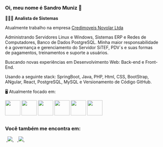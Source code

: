 ### Oi, meu nome é **Sandro Muniz** 👋

👨🏻‍💻 **Analista de Sistemas** 

Atualmente trabalho na empresa [Credimoveis Novolar Ltda](https://www.credimoveisnovolar.com.br/)

Administrando Servidores Linux e Windows,  Sistemas ERP e Redes de Computadores, Banco de Dados PostgreSQL. Minha maior responsabilidade é a governança e gerenciamento do Servidor SiTEF, PDV´s e suas formas de pagamentos, treinamentos e suporte a usuários.

Buscando novas experiências em Desenvolvimento Web: Back-end e Front-End.

Usando a seguinte stack: SpringBoot, Java, PHP, Html, CSS, BootStrap, ANgular, React, PostgreSQL, MySQL e Versionamento de Código GitHub.

🖥️ Atualmente focado em:

<div display="inline">
     <img width="50 ehigth="50" src="https://cdn.jsdelivr.net/gh/devicons/devicon@latest/icons/java/java-original-wordmark.svg" />
     <img width="50 ehigth="50" src="https://cdn.jsdelivr.net/gh/devicons/devicon@latest/icons/spring/spring-original.svg" />
     <img width="50 ehigth="50" src="https://cdn.jsdelivr.net/gh/devicons/devicon@latest/icons/angular/angular-original.svg" />
     <img width="50 ehigth="50" src="https://cdn.jsdelivr.net/gh/devicons/devicon@latest/icons/react/react-original-wordmark.svg" />
     <img width="50 ehigth="50" src="https://cdn.jsdelivr.net/gh/devicons/devicon@latest/icons/postgresql/postgresql-original-wordmark.svg" />
     <img width="50 ehigth="50" src="https://cdn.jsdelivr.net/gh/devicons/devicon@latest/icons/php/php-original.svg" />      
</div>

##
### Você também me encontra em:
<div display="inline">
     &nbsp;<a href="https://www.linkedin.com/in/sandro-muniz-93ab3333/">
        <img src="https://img.shields.io/badge/linkedin-%230077B5.svg?style=for-the-badge&logo=linkedin&logoColor=white">
     </a>&nbsp;
     &nbsp;<a href="https://www.instagram.com/sandro_jam/">
        <img src="https://img.shields.io/badge/Instagram-%23E4405F.svg?style=for-the-badge&logo=Instagram&logoColor=white">
     </a>&nbsp;
</div>
